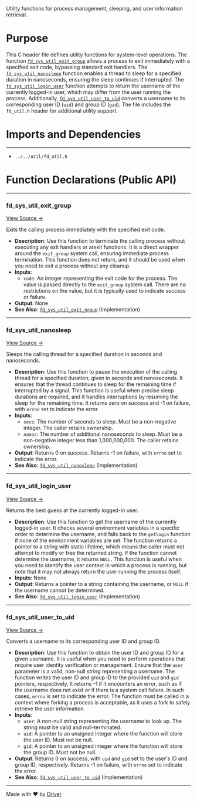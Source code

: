 <!--------------------------------------------------------------------------------->
<!-- IMPORTANT: This file is auto-generated by Driver (https://driver.ai). -------->
<!-- Manual edits may be overwritten on future commits. --------------------------->
<!--------------------------------------------------------------------------------->

Utility functions for process management, sleeping, and user information retrieval.

# Purpose
This C header file defines utility functions for system-level operations. The function [`fd_sys_util_exit_group`](<#fd_sys_util_exit_group>) allows a process to exit immediately with a specified exit code, bypassing standard exit handlers. The [`fd_sys_util_nanosleep`](<#fd_sys_util_nanosleep>) function enables a thread to sleep for a specified duration in nanoseconds, ensuring the sleep continues if interrupted. The [`fd_sys_util_login_user`](<#fd_sys_util_login_user>) function attempts to return the username of the currently logged-in user, which may differ from the user running the process. Additionally, [`fd_sys_util_user_to_uid`](<#fd_sys_util_user_to_uid>) converts a username to its corresponding user ID (`uid`) and group ID (`gid`). The file includes the `fd_util.h` header for additional utility support.
# Imports and Dependencies

---
- `../../util/fd_util.h`


# Function Declarations (Public API)

---
### fd\_sys\_util\_exit\_group<!-- {{#callable_declaration:fd_sys_util_exit_group}} -->
[View Source →](<../../../../../src/app/platform/fd_sys_util.h#L13>)

Exits the calling process immediately with the specified exit code.
- **Description**: Use this function to terminate the calling process without executing any exit handlers or atexit functions. It is a direct wrapper around the `exit_group` system call, ensuring immediate process termination. This function does not return, and it should be used when you need to exit a process without any cleanup.
- **Inputs**:
    - `code`: An integer representing the exit code for the process. The value is passed directly to the `exit_group` system call. There are no restrictions on the value, but it is typically used to indicate success or failure.
- **Output**: None
- **See Also**: [`fd_sys_util_exit_group`](<fd_sys_util.c.md#fd_sys_util_exit_group>)  (Implementation)


---
### fd\_sys\_util\_nanosleep<!-- {{#callable_declaration:fd_sys_util_nanosleep}} -->
[View Source →](<../../../../../src/app/platform/fd_sys_util.h#L23>)

Sleeps the calling thread for a specified duration in seconds and nanoseconds.
- **Description**: Use this function to pause the execution of the calling thread for a specified duration, given in seconds and nanoseconds. It ensures that the thread continues to sleep for the remaining time if interrupted by a signal. This function is useful when precise sleep durations are required, and it handles interruptions by resuming the sleep for the remaining time. It returns zero on success and -1 on failure, with `errno` set to indicate the error.
- **Inputs**:
    - `secs`: The number of seconds to sleep. Must be a non-negative integer. The caller retains ownership.
    - `nanos`: The number of additional nanoseconds to sleep. Must be a non-negative integer less than 1,000,000,000. The caller retains ownership.
- **Output**: Returns 0 on success. Returns -1 on failure, with `errno` set to indicate the error.
- **See Also**: [`fd_sys_util_nanosleep`](<fd_sys_util.c.md#fd_sys_util_nanosleep>)  (Implementation)


---
### fd\_sys\_util\_login\_user<!-- {{#callable_declaration:fd_sys_util_login_user}} -->
[View Source →](<../../../../../src/app/platform/fd_sys_util.h#L32>)

Returns the best guess at the currently logged-in user.
- **Description**: Use this function to get the username of the currently logged-in user. It checks several environment variables in a specific order to determine the username, and falls back to the `getlogin` function if none of the environment variables are set. The function returns a pointer to a string with static lifetime, which means the caller must not attempt to modify or free the returned string. If the function cannot determine the username, it returns `NULL`. This function is useful when you need to identify the user context in which a process is running, but note that it may not always return the user running the process itself.
- **Inputs**: None
- **Output**: Returns a pointer to a string containing the username, or `NULL` if the username cannot be determined.
- **See Also**: [`fd_sys_util_login_user`](<fd_sys_util.c.md#fd_sys_util_login_user>)  (Implementation)


---
### fd\_sys\_util\_user\_to\_uid<!-- {{#callable_declaration:fd_sys_util_user_to_uid}} -->
[View Source →](<../../../../../src/app/platform/fd_sys_util.h#L35>)

Converts a username to its corresponding user ID and group ID.
- **Description**: Use this function to obtain the user ID and group ID for a given username. It is useful when you need to perform operations that require user identity verification or management. Ensure that the `user` parameter is a valid, non-null string representing a username. The function writes the user ID and group ID to the provided `uid` and `gid` pointers, respectively. It returns -1 if it encounters an error, such as if the username does not exist or if there is a system call failure. In such cases, `errno` is set to indicate the error. The function must be called in a context where forking a process is acceptable, as it uses a fork to safely retrieve the user information.
- **Inputs**:
    - `user`: A non-null string representing the username to look up. The string must be valid and null-terminated.
    - `uid`: A pointer to an unsigned integer where the function will store the user ID. Must not be null.
    - `gid`: A pointer to an unsigned integer where the function will store the group ID. Must not be null.
- **Output**: Returns 0 on success, with `uid` and `gid` set to the user's ID and group ID, respectively. Returns -1 on failure, with `errno` set to indicate the error.
- **See Also**: [`fd_sys_util_user_to_uid`](<fd_sys_util.c.md#fd_sys_util_user_to_uid>)  (Implementation)



---
Made with ❤️ by [Driver](https://www.driver.ai/)